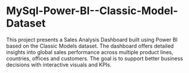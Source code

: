 # MySql-Power-BI--Classic-Model-Dataset
This project presents a Sales Analysis Dashboard built using Power BI based on the Classic Models dataset. The dashboard offers detailed insights into global sales performance across multiple product lines, countries, offices and customers. The goal is to support better business decisions with interactive visuals and KPIs.
